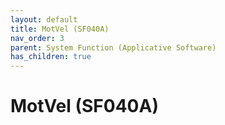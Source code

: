 ```yaml
---
layout: default
title: MotVel (SF040A)
nav_order: 3
parent: System Function (Applicative Software)
has_children: true
---
```

# MotVel (SF040A)
